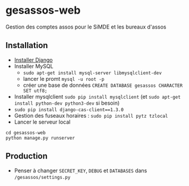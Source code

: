 # gesassos-web
Gestion des comptes assos pour le SiMDE et les bureaux d'assos

## Installation
* [Installer Django](https://docs.djangoproject.com/en/1.11/topics/install/#installing-official-release)
* Installer MySQL
	* `sudo apt-get install mysql-server libmysqlclient-dev`
	* lancer le promt `mysql -u root -p`
	* créer une base de données `CREATE DATABASE gesassos CHARACTER SET utf8;`
* Installer mysqlclient `sudo pip install mysqlclient` (et `sudo apt-get install python-dev python3-dev` si besoin)
* `sudo pip install django-cas-client==1.3.0`
* Gestion des fuseaux horaires : `sudo pip install pytz tzlocal`
* Lancer le serveur local
```
cd gesassos-web
python manage.py runserver
```

## Production
* Penser à changer `SECRET_KEY`, `DEBUG` et `DATABASES` dans `/gesassos/settings.py`